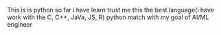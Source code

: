 This is is python so far i have learn 
trust me this the best language(i have work with the C, C++, JaVa, JS, R)
python match with my goal of AI/ML engineer
